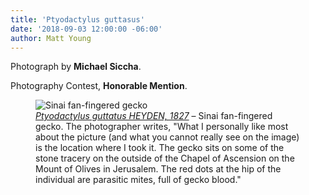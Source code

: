 ```yaml
---
title: 'Ptyodactylus guttasus'
date: '2018-09-03 12:00:00 -06:00'
author: Matt Young
---
```

Photograph by **Michael Siccha**.

Photography Contest, **Honorable Mention**.

<figure>
<img src="/PT/uploads/2018/Siccha.Ptyodactylus_guttasus_on_Chapel_of_Ascension.jpg" alt="Sinai fan-fingered gecko"/>
<figcaption>
<a href="http://reptile-database.reptarium.cz/species?genus=Ptyodactylus&species=guttatus"><i>Ptyodactylus guttatus HEYDEN, 1827</i></a> &ndash; Sinai fan-fingered gecko. The photographer writes, "What I personally like most about the picture (and what you cannot really see on the image) is the location where I took it. The gecko sits on some of the stone tracery on the outside of the Chapel of Ascension on the Mount of Olives in Jerusalem. The red dots at the hip of the individual are parasitic mites, full of gecko blood."</figcaption>
</figure>

